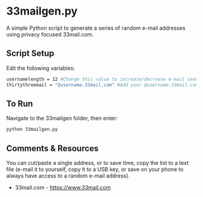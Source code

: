 33mailgen.py
==========================

A simple Python script to generate a series of random e-mail addresses using privacy focused 33mail.com.

## Script Setup

Edit the following variables:

```bash
usernamelength = 12 #Change this value to increase/decrease e-mail username length.
thirtythreemail = "@username.33mail.com" #Add your @username.33mail.com address here.
```

## To Run

Navigate to the 33mailgen folder, then enter:
```bash
python 33mailgen.py
```

## Comments & Resources

You can cut/paste a single address, or to save time, copy the list to a text file (e-mail it to yourself, copy it to a USB key, or save on your phone to always have access to a random e-mail address).

* 33mail.com - https://www.33mail.com 
